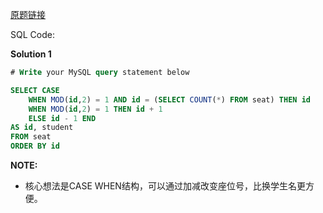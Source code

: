 [原题链接](https://leetcode-cn.com/problems/exchange-seats/)

SQL Code:

**Solution 1**

```sql
# Write your MySQL query statement below

SELECT CASE
    WHEN MOD(id,2) = 1 AND id = (SELECT COUNT(*) FROM seat) THEN id
    WHEN MOD(id,2) = 1 THEN id + 1
    ELSE id - 1 END
AS id, student
FROM seat
ORDER BY id
```

**NOTE:**
- 核心想法是CASE WHEN结构，可以通过加减改变座位号，比换学生名更方便。
